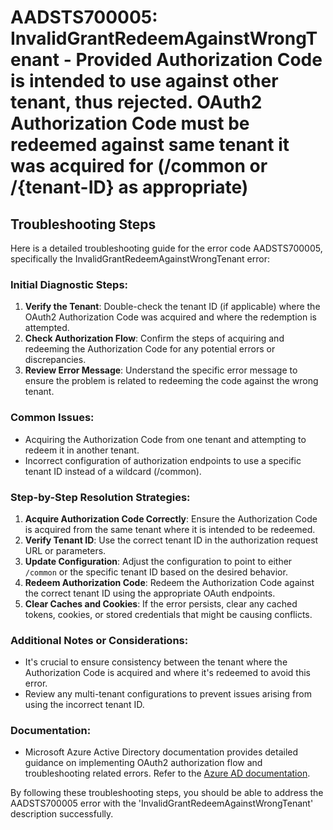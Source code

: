 
# AADSTS700005: InvalidGrantRedeemAgainstWrongTenant - Provided Authorization Code is intended to use against other tenant, thus rejected. OAuth2 Authorization Code must be redeemed against same tenant it was acquired for (/common or /{tenant-ID} as appropriate)


## Troubleshooting Steps
Here is a detailed troubleshooting guide for the error code AADSTS700005, specifically the InvalidGrantRedeemAgainstWrongTenant error:

### Initial Diagnostic Steps:
1. **Verify the Tenant**: Double-check the tenant ID (if applicable) where the OAuth2 Authorization Code was acquired and where the redemption is attempted.
2. **Check Authorization Flow**: Confirm the steps of acquiring and redeeming the Authorization Code for any potential errors or discrepancies.
3. **Review Error Message**: Understand the specific error message to ensure the problem is related to redeeming the code against the wrong tenant.

### Common Issues:
- Acquiring the Authorization Code from one tenant and attempting to redeem it in another tenant.
- Incorrect configuration of authorization endpoints to use a specific tenant ID instead of a wildcard (/common).

### Step-by-Step Resolution Strategies:
1. **Acquire Authorization Code Correctly**: Ensure the Authorization Code is acquired from the same tenant where it is intended to be redeemed.
2. **Verify Tenant ID**: Use the correct tenant ID in the authorization request URL or parameters.
3. **Update Configuration**: Adjust the configuration to point to either `/common` or the specific tenant ID based on the desired behavior.
4. **Redeem Authorization Code**: Redeem the Authorization Code against the correct tenant ID using the appropriate OAuth endpoints.
5. **Clear Caches and Cookies**: If the error persists, clear any cached tokens, cookies, or stored credentials that might be causing conflicts.

### Additional Notes or Considerations:
- It's crucial to ensure consistency between the tenant where the Authorization Code is acquired and where it's redeemed to avoid this error.
- Review any multi-tenant configurations to prevent issues arising from using the incorrect tenant ID.

### Documentation:
- Microsoft Azure Active Directory documentation provides detailed guidance on implementing OAuth2 authorization flow and troubleshooting related errors. Refer to the [Azure AD documentation](https://docs.microsoft.com/azure/active-directory/).

By following these troubleshooting steps, you should be able to address the AADSTS700005 error with the 'InvalidGrantRedeemAgainstWrongTenant' description successfully.